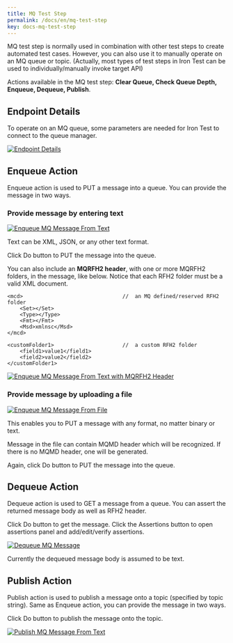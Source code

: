 ```yaml
---
title: MQ Test Step
permalink: /docs/en/mq-test-step
key: docs-mq-test-step
---
```

MQ test step is normally used in combination with other test steps to create automated test cases. However, you can also use it to manually operate on an MQ queue or topic. (Actually, most types of test steps in Iron Test can be used to individually/manually invoke target API)

Actions available in the MQ test step: **Clear Queue, Check Queue Depth, Enqueue, Dequeue, Publish**.

## Endpoint Details
To operate on an MQ queue, some parameters are needed for Iron Test to connect to the queue manager.

[![Endpoint Details](https://github.com/zheng-wang/irontest/blob/master/screenshots/mq/endpoint-details.png)](https://github.com/zheng-wang/irontest/blob/master/screenshots/mq/endpoint-details.png)

## Enqueue Action
Enqueue action is used to PUT a message into a queue. You can provide the message in two ways.

### Provide message by entering text
[![Enqueue MQ Message From Text](https://github.com/zheng-wang/irontest/blob/master/screenshots/mq/enqueue-message-from-text.png)](https://github.com/zheng-wang/irontest/blob/master/screenshots/mq/enqueue-message-from-text.png)

Text can be XML, JSON, or any other text format.

Click Do button to PUT the message into the queue.

You can also include an **MQRFH2 header**, with one or more MQRFH2 folders, in the message, like below. Notice that each RFH2 folder must be a valid XML document.

    <mcd>                                //  an MQ defined/reserved RFH2 folder
        <Set></Set>
        <Type></Type>
        <Fmt></Fmt>
        <Msd>xmlnsc</Msd>
    </mcd>   

    <customFolder1>                      //  a custom RFH2 folder
        <field1>value1</field1>
        <field2>value2</field2>
    </customFolder1>

[![Enqueue MQ Message From Text with MQRFH2 Header](https://github.com/zheng-wang/irontest/blob/master/screenshots/mq/enqueue-message-from-text-with-rfh2-header.png)](https://github.com/zheng-wang/irontest/blob/master/screenshots/mq/enqueue-message-from-text-with-rfh2-header.png)

### Provide message by uploading a file

[![Enqueue MQ Message From File](https://github.com/zheng-wang/irontest/blob/master/screenshots/mq/enqueue-message-from-file.png)](https://github.com/zheng-wang/irontest/blob/master/screenshots/mq/enqueue-message-from-file.png)

This enables you to PUT a message with any format, no matter binary or text.

Message in the file can contain MQMD header which will be recognized. If there is no MQMD header, one will be generated.

Again, click Do button to PUT the message into the queue.

## Dequeue Action
Dequeue action is used to GET a message from a queue. You can assert the returned message body as well as RFH2 header.

Click Do button to get the message. Click the Assertions button to open assertions panel and add/edit/verify assertions.
  
[![Dequeue MQ Message](https://github.com/zheng-wang/irontest/blob/master/screenshots/mq/dequeue-message.png)](https://github.com/zheng-wang/irontest/blob/master/screenshots/mq/dequeue-message.png)

Currently the dequeued message body is assumed to be text.

## Publish Action
Publish action is used to publish a message onto a topic (specified by topic string). Same as Enqueue action, you can provide the message in two ways.

Click Do button to publish the message onto the topic.
  
[![Publish MQ Message From Text](https://github.com/zheng-wang/irontest/blob/master/screenshots/mq/publish-message-from-text.png)](https://github.com/zheng-wang/irontest/blob/master/screenshots/mq/publish-message-from-text.png)